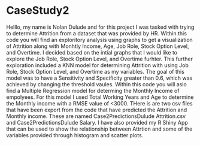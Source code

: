 # CaseStudy2

Helllo, my name is Nolan Dulude and for this project I was tasked with trying to determine Attrition from a dataset that was provided by HR.  Within this code you will find an exploritory analysis using graphs to get a visualization of Attrition along with Monhtly Income, Age, Job Role, Stock Option Level, and Overtime.  I decided based on the intial graphs that I would like to explore the Job Role, Stock Option Level, and Overtime furhter.  This further exploration included a KNN model for determining Attrition with using Job Role, Stock Option Level, and Overtime as my variables.  The goal of this model was to have a Sensitivity and Specificity greater than 0.6, which was achieved by changing the threshold vaules.  Within this code you will aslo find a Multiple Regression model for determing the Monthly Income of empolyees.  For this model I used Total Working Years and Age to determine the Monthly income with a RMSE value of <3000.  THere is are two csv files that have been export from the code that have predicted the Attrition and Monthly income.  These are named Case2PredictionsDulude Attrition.csv and Case2PredictionsDulude Salary.  I have also provided my R Shiny App that can be used to show the relationship between Attrtion and some of the variables provided through histogram and scatter plots.  
